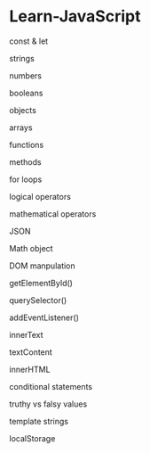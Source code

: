 # Learn-JavaScript

const & let

strings

numbers

booleans

objects

arrays

functions

methods

for loops

logical operators

mathematical operators

JSON

Math object

DOM manpulation

getElementById()

querySelector()

addEventListener()

innerText

textContent

innerHTML

conditional statements

truthy vs falsy values

template strings

localStorage